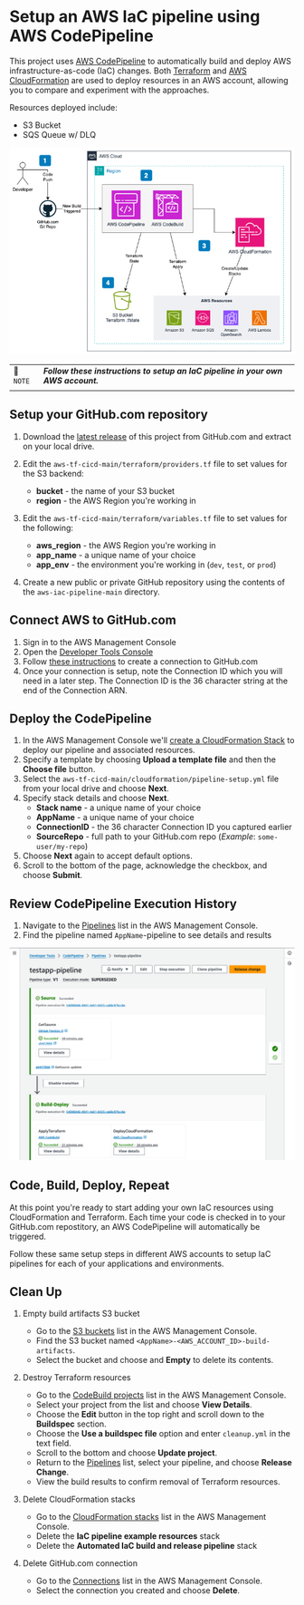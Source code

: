 # Setup an AWS IaC pipeline using AWS CodePipeline

This project uses [AWS CodePipeline](https://docs.aws.amazon.com/codepipeline/latest/userguide/welcome.html) to automatically build and deploy AWS infrastructure-as-code (IaC) changes. Both [Terraform](https://terraform.io) and [AWS CloudFormation](https://docs.aws.amazon.com/AWSCloudFormation/latest/UserGuide/Welcome.html) are used to deploy resources in an AWS account, allowing you to compare and experiment with the approaches.

Resources deployed include:
- S3 Bucket
- SQS Queue w/ DLQ

![AWS IaC Deployment Pipeline](/docs/aws-cicd-arch.png "AWS IaC Deployment Pipeline")

| | |
|-|-|
|📝 `NOTE` | _**Follow these instructions to setup an IaC pipeline in your own AWS account.**_|
| | |

## Setup your GitHub.com repository

1. Download the [latest release](https://github.com/robsable/aws-iac-pipeline/archive/refs/heads/main.zip) of this project from GitHub.com and extract on your local drive.
1. Edit the `aws-tf-cicd-main/terraform/providers.tf` file to set values for the S3 backend:
   - **bucket** - the name of your S3 bucket
   - **region** - the AWS Region you're working in
1. Edit the `aws-tf-cicd-main/terraform/variables.tf` file to set values for the following:
   - **aws_region** - the AWS Region you're working in
   - **app_name** - a unique name of your choice
   - **app_env** - the environment you're working in (`dev`, `test`, or `prod`)

1. Create a new public or private GitHub repository using the contents of the `aws-iac-pipeline-main` directory.

## Connect AWS to GitHub.com

1. Sign in to the AWS Management Console
1. Open the [Developer Tools Console](https://console.aws.amazon.com/codesuite/settings/connections)
1. Follow [these instructions](https://docs.aws.amazon.com/dtconsole/latest/userguide/connections-create-github.html#connections-create-github-console) to create a connection to GitHub.com
1. Once your connection is setup, note the Connection ID which you will need in a later step. The Connection ID is the 36 character string at the end of the Connection ARN.

## Deploy the CodePipeline

1. In the AWS Management Console we'll [create a CloudFormation Stack](https://console.aws.amazon.com/cloudformation/home#/stacks/create) to deploy our pipeline and associated resources.
1. Specify a template by choosing **Upload a template file** and then the **Choose file** button.
1. Select the `aws-tf-cicd-main/cloudformation/pipeline-setup.yml` file from your local drive and choose **Next**.
1. Specify stack details and choose **Next**.
   - **Stack name** - a unique name of your choice
   - **AppName** - a unique name of your choice
   - **ConnectionID** - the 36 character Connection ID you captured earlier
   - **SourceRepo** - full path to your GitHub.com repo (*Example*: `some-user/my-repo`)
1. Choose **Next** again to accept default options.
1. Scroll to the bottom of the page, acknowledge the checkbox, and choose **Submit**.

## Review CodePipeline Execution History

1. Navigate to the [Pipelines](https://console.aws.amazon.com/codesuite/codepipeline/pipelines) list in the AWS Management Console.
1. Find the pipeline named `AppName`-pipeline to see details and results

![AWS CodePipeline](/docs/testapp-pipeline.png "AWS CodePipeline")

## Code, Build, Deploy, Repeat

At this point you're ready to start adding your own IaC resources using CloudFormation and Terraform. Each time your code is checked in to your GitHub.com repostitory, an AWS CodePipeline will automatically be triggered.

Follow these same setup steps in different AWS accounts to setup IaC pipelines for each of your applications and environments.

## Clean Up

1. Empty build artifacts S3 bucket
   - Go to the [S3 buckets](https://s3.console.aws.amazon.com/s3/buckets) list in the AWS Management Console.
   - Find the S3 bucket named `<AppName>-<AWS_ACCOUNT_ID>-build-artifacts`.
   - Select the bucket and choose and **Empty** to delete its contents.

1. Destroy Terraform resources
   - Go to the [CodeBuild projects](https://us-east-1.console.aws.amazon.com/codesuite/codebuild/projects) list in the AWS Management Console.
   - Select your project from the list and choose **View Details**.
   - Choose the **Edit** button in the top right and scroll down to the **Buildspec** section.
   - Choose the **Use a buildspec file** option and enter `cleanup.yml` in the text field.
   - Scroll to the bottom and choose **Update project**.
   - Return to the [Pipelines](https://console.aws.amazon.com/codesuite/codepipeline/pipelines) list, select your pipeline, and choose **Release Change**.
   - View the build results to confirm removal of Terraform resources. 

1. Delete CloudFormation stacks
   - Go to the [CloudFormation stacks](https://console.aws.amazon.com/cloudformation/home#/stacks/) list in the AWS Management Console.
   - Delete the **IaC pipeline example resources** stack
   - Delete the **Automated IaC build and release pipeline** stack

1. Delete GitHub.com connection
   - Go to the [Connections](https://console.aws.amazon.com/codesuite/settings/connections) list in the AWS Management Console.
   - Select the connection you created and choose **Delete**.